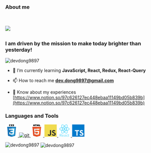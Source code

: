 ### About me
<h1 align="left">
  <a href="https://git.io/typing-svg">
    <img src="https://readme-typing-svg.herokuapp.com/?lines=Hello,+There!+👋;This+is+Osman+DURDAĞ....;Nice+to+meet+you!&center=true&size=30">
  </a>
</h1>
<h3 align="left">I am driven by the mission to make today brighter than yesterday!</h3>

<p align="left"> <img src="https://komarev.com/ghpvc/?username=devdong9897&label=Profile%20views&color=0e75b6&style=flat" alt="devdong9897" /> </p>

- 🌱 I’m currently learning **JavaScript, React, Redux, React-Query**

- 📫 How to reach me **dev.dong9897@gmail.com**

- 📄 Know about my experiences [https://www.notion.so/97c626127ec448ebaa11149bd05b839b](https://www.notion.so/97c626127ec448ebaa11149bd05b839b)

<p align="left">
</p>

<h3 align="left">Languages and Tools</h3>
<p align="left"> <a href="https://www.w3schools.com/css/" target="_blank" rel="noreferrer"> <img src="https://raw.githubusercontent.com/devicons/devicon/master/icons/css3/css3-original-wordmark.svg" alt="css3" width="40" height="40"/> </a> <a href="https://git-scm.com/" target="_blank" rel="noreferrer"> <img src="https://www.vectorlogo.zone/logos/git-scm/git-scm-icon.svg" alt="git" width="40" height="40"/> </a> <a href="https://www.w3.org/html/" target="_blank" rel="noreferrer"> <img src="https://raw.githubusercontent.com/devicons/devicon/master/icons/html5/html5-original-wordmark.svg" alt="html5" width="40" height="40"/> </a> <a href="https://developer.mozilla.org/en-US/docs/Web/JavaScript" target="_blank" rel="noreferrer"> <img src="https://raw.githubusercontent.com/devicons/devicon/master/icons/javascript/javascript-original.svg" alt="javascript" width="40" height="40"/> </a> <a href="https://reactjs.org/" target="_blank" rel="noreferrer"> <img src="https://raw.githubusercontent.com/devicons/devicon/master/icons/react/react-original-wordmark.svg" alt="react" width="40" height="40"/> </a> <a href="https://www.typescriptlang.org/" target="_blank" rel="noreferrer"> <img src="https://raw.githubusercontent.com/devicons/devicon/master/icons/typescript/typescript-original.svg" alt="typescript" width="40" height="40"/> </a> </p>

<p><img align="left" src="https://github-readme-stats.vercel.app/api/top-langs?username=devdong9897&show_icons=true&locale=en&layout=compact" alt="devdong9897" /></p>

<p>&nbsp;<img align="center" src="https://github-readme-stats.vercel.app/api?username=devdong9897&show_icons=true&locale=en" alt="devdong9897" /></p>
